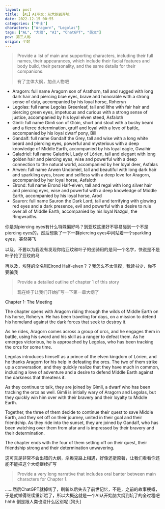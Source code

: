 ```yaml
---
layout: post
title: 【AL】AI写文：从大纲到弃坑
date: 2022-12-15 00:55
categories: ["中土"]
characters: ["Aragorn", "Legolas"]
tags: ["AL", "大纲", "AI", "ChatGPT", "英文"]
pov: 第三人称
origin: 个站
---
```


> Provide a list of main and supporting characters, including their full names, their appearances, which include their facial features and body build, their personality, and the same details for their companions.
>
> 有了主体大纲，加点人物吧

- Aragorn: full name Aragorn son of Arathorn, tall and rugged with long dark hair and piercing blue eyes, brave and honorable with a strong sense of duty, accompanied by his loyal horse, Roheryn
- Legolas: full name Legolas Greenleaf, tall and lithe with fair hair and piercing green eyes, impetuous and curious with a strong sense of justice, accompanied by his loyal elven steed, Asfaloth
- Gimli: full name Gimli son of Glóin, short and stout with a bushy beard and a fierce determination, gruff and loyal with a love of battle, accompanied by his loyal dwarf pony, Bill
- Gandalf: full name Gandalf the Grey, tall and wise with a long white beard and piercing eyes, powerful and mysterious with a deep knowledge of Middle Earth, accompanied by his loyal eagle, Gwaihir
- Galadriel: full name Galadriel, Lady of Lórien, tall and elegant with long golden hair and piercing eyes, wise and powerful with a deep connection to the natural world, accompanied by her loyal deer, Asfalas
- Arwen: full name Arwen Undómiel, tall and beautiful with long dark hair and sparkling eyes, brave and selfless with a deep love for Aragorn, accompanied by her loyal horse, Asfaloth
- Elrond: full name Elrond Half-elven, tall and regal with long silver hair and piercing eyes, wise and powerful with a deep knowledge of Middle Earth, accompanied by his loyal horse, Arod
- Sauron: full name Sauron the Dark Lord, tall and terrifying with glowing red eyes and a dark presence, evil and powerful with a desire to rule over all of Middle Earth, accompanied by his loyal Nazgul, the Ringwraiths.

你是对piercing eyes有什么特殊偏好吗？到亚玟这里好不容易碰到一个不是piercing eyes的，然后想象了一下一群piercing eyes中间站着一个sparkling eyes，突然笑飞

以及，不要以为我没有发现你给亚玟和叶子的坐骑用的是同一个名字，快说是不是叶子抢了亚玟的马

再以及，埃隆的全名叫Elrond Half-elven？？我怎么不太信捏，我读书少，你不要骗我

> Provide a detailed outline of chapter 1 of this story
>
> 现在终于让我们开始扩写一下第一章大纲了

Chapter 1: The Meeting

The chapter opens with Aragorn riding through the wilds of Middle Earth on his horse, Roheryn. He has been traveling for days, on a mission to defend his homeland against the dark forces that seek to destroy it.

As he rides, Aragorn comes across a group of orcs, and he engages them in battle, using his sword and his skill as a ranger to defeat them. As he emerges victorious, he is approached by Legolas, who has been tracking the orcs for some time.

Legolas introduces himself as a prince of the elven kingdom of Lórien, and he thanks Aragorn for his help in defeating the orcs. The two of them strike up a conversation, and they quickly realize that they have much in common, including a love of adventure and a desire to defend Middle Earth against the darkness that threatens it.

As they continue to talk, they are joined by Gimli, a dwarf who has been tracking the orcs as well. Gimli is initially wary of Aragorn and Legolas, but they quickly win him over with their bravery and their loyalty to Middle Earth.

Together, the three of them decide to continue their quest to save Middle Earth, and they set off on their journey, united in their goal and their friendship. As they ride into the sunset, they are joined by Gandalf, who has been watching over them from afar and is impressed by their bravery and their determination.

The chapter ends with the four of them setting off on their quest, their friendship strong and their determination unwavering.

这可真是非常不会出错的大纲，杀奥克路上相遇，好像还挺原著，让我们看看你还能不能把这个大纲继续扩写

> Provide a very long narrative that includes oral banter between main characters for Chapter 1.

……然后ChatGPT就掉线了，刷新以后失去了前世记忆，不是，之前的故事梗概，于是就懒得继续重新喂了，所以大概这就是一个AI从开始脑大纲到坑了的全过程吧hhhh 倒是跟人类也没什么区别呢 [狗头]